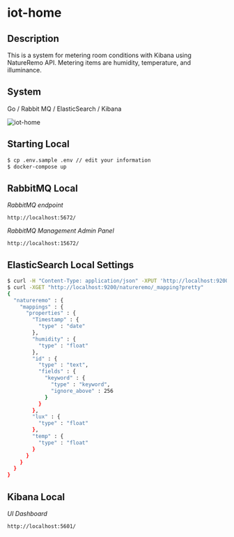 # iot-home

## Description

This is a system for metering room conditions with Kibana using NatureRemo API.
Metering items are humidity, temperature, and illuminance.

## System

Go / Rabbit MQ / ElasticSearch / Kibana

![iot-home](https://user-images.githubusercontent.com/19683276/79072208-bbb45200-7d1a-11ea-8a69-49d61a79d61e.png)

## Starting Local

```bash
$ cp .env.sample .env // edit your information
$ docker-compose up
```

## RabbitMQ Local

*RabbitMQ endpoint*

`http://localhost:5672/`


*RabbitMQ Management Admin Panel*

`http://localhost:15672/`

## ElasticSearch Local Settings

```bash
$ curl -H "Content-Type: application/json" -XPUT 'http://localhost:9200/natureremo' -d @datastore/mapping.json
$ curl -XGET "http://localhost:9200/natureremo/_mapping?pretty"
{
  "natureremo" : {
    "mappings" : {
      "properties" : {
        "Timestamp" : {
          "type" : "date"
        },
        "humidity" : {
          "type" : "float"
        },
        "id" : {
          "type" : "text",
          "fields" : {
            "keyword" : {
              "type" : "keyword",
              "ignore_above" : 256
            }
          }
        },
        "lux" : {
          "type" : "float"
        },
        "temp" : {
          "type" : "float"
        }
      }
    }
  }
}
```

## Kibana Local

*UI Dashboard*

`http://localhost:5601/`
